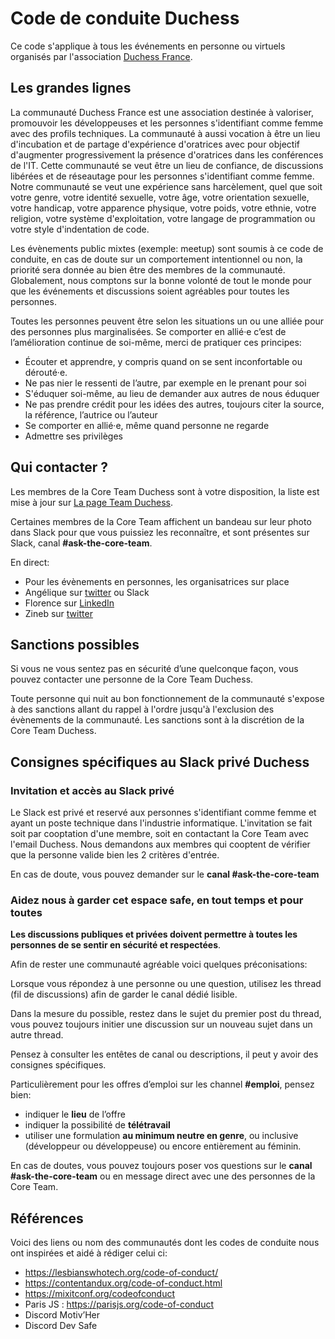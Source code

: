 # Code de conduite Duchess

Ce code s'applique à tous les événements en personne ou virtuels organisés par l'association [Duchess France](https://www.duchess-france.org/bienvenue/).

## Les grandes lignes

La communauté Duchess France est une association destinée à valoriser, promouvoir les développeuses et les personnes s'identifiant comme femme avec des profils techniques.
La communauté à aussi vocation à être un lieu d'incubation et de partage d'expérience d'oratrices avec pour objectif d'augmenter progressivement la présence d'oratrices dans les conférences de l'IT. 
Cette communauté se veut être un lieu de confiance,
de discussions libérées et de réseautage pour les personnes s'identifiant comme femme.
Notre communauté se veut une expérience sans harcèlement,
quel que soit votre genre, votre identité sexuelle,
votre âge, votre orientation sexuelle,
votre handicap, votre apparence physique, votre poids,
votre ethnie, votre religion, votre système d'exploitation,
votre langage de programmation ou votre style d'indentation de code.

Les évènements public mixtes (exemple: meetup) sont soumis à ce code de conduite, en cas de doute sur un comportement intentionnel ou non, la priorité sera donnée au bien être des membres de la communauté.
Globalement, nous comptons sur la bonne volonté de tout le monde pour que les événements et discussions soient agréables pour toutes les personnes.

Toutes les personnes peuvent être selon les situations un ou une alliée pour des personnes plus marginalisées.
Se comporter en allié·e c’est de l’amélioration continue de soi-même,
merci de pratiquer ces principes:
- Écouter et apprendre, y compris quand on se sent inconfortable ou dérouté·e.
- Ne pas nier le ressenti de l’autre, par exemple en le prenant pour soi
- S'éduquer soi-même, au lieu de demander aux autres de nous éduquer
- Ne pas prendre crédit pour les idées des autres, toujours citer la source, la référence, l’autrice ou l’auteur
- Se comporter en allié·e, même quand personne ne regarde
- Admettre ses privilèges

## Qui contacter ?

Les membres de la Core Team Duchess sont à votre disposition,
la liste est mise à jour sur [La page Team Duchess](https://www.duchess-france.org/la-team-duchess-france/).

Certaines membres de la Core Team affichent un bandeau sur leur photo dans Slack pour que vous puissiez les reconnaître,
et sont présentes sur Slack, canal **#ask-the-core-team**.

En direct:
- Pour les évènements en personnes, les organisatrices sur place
- Angélique sur [twitter](https://twitter.com/aHenryJard) ou Slack
- Florence sur [LinkedIn](https://www.linkedin.com/in/florencechabanois/)
- Zineb sur [twitter](https://twitter.com/ZinebBendhiba)

## Sanctions possibles

Si vous ne vous sentez pas en sécurité d’une quelconque façon, vous pouvez contacter une personne de la Core Team Duchess. 

Toute personne qui nuit au bon fonctionnement de la communauté s'expose à des sanctions allant du rappel à l'ordre jusqu'à l'exclusion des évènements de la communauté.
Les sanctions sont à la discrétion de la Core Team Duchess.

## Consignes spécifiques au Slack privé Duchess

### Invitation et accès au Slack privé

Le Slack est privé et reservé aux personnes s'identifiant comme femme et ayant un poste technique dans l'industrie informatique. L'invitation se fait soit par cooptation d'une membre, soit en contactant la Core Team avec l'email Duchess. Nous demandons aux membres qui cooptent de vérifier que la personne valide bien les 2 critères d'entrée.

En cas de doute, vous pouvez demander sur le **canal #ask-the-core-team**

### Aidez nous à garder cet espace safe, en tout temps et pour toutes

**Les discussions publiques et privées doivent permettre à toutes les personnes de se sentir en sécurité et respectées**.

Afin de rester une communauté agréable voici quelques préconisations:

Lorsque vous répondez à une personne ou une question, utilisez les thread (fil de discussions) afin de garder le canal dédié lisible.

Dans la mesure du possible, restez dans le sujet du premier post du thread, vous pouvez toujours initier une discussion sur un nouveau sujet dans un autre thread.

Pensez à consulter les entêtes de canal ou descriptions, il peut y avoir des consignes spécifiques.

Particulièrement pour les offres d’emploi sur les channel **#emploi**, pensez bien:
- indiquer le **lieu** de l’offre
- indiquer la possibilité de **télétravail**
- utiliser une formulation **au minimum neutre en genre**, ou inclusive (développeur ou développeuse) ou encore entièrement au féminin.

En cas de doutes, vous pouvez toujours poser vos questions sur le **canal #ask-the-core-team** ou en message direct avec une des personnes de la Core Team.

## Références

Voici des liens ou nom des communautés dont les codes de conduite nous ont inspirées et aidé à rédiger celui ci:
- https://lesbianswhotech.org/code-of-conduct/ 
- https://contentandux.org/code-of-conduct.html 
- https://mixitconf.org/codeofconduct 
- Paris JS : https://parisjs.org/code-of-conduct 
- Discord Motiv’Her
- Discord Dev Safe
